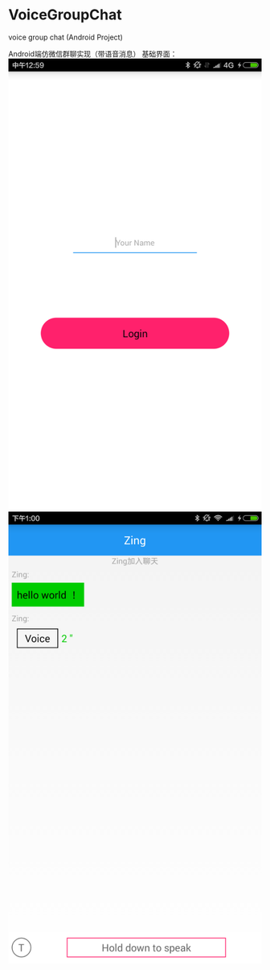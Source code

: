 # VoiceGroupChat
voice group chat (Android Project)

Android端仿微信群聊实现（带语音消息）
基础界面：
![image](https://github.com/13zzheng/VoiceGroupChat/blob/master/UI/login.png)
![image](https://github.com/13zzheng/VoiceGroupChat/blob/master/UI/main.png)
